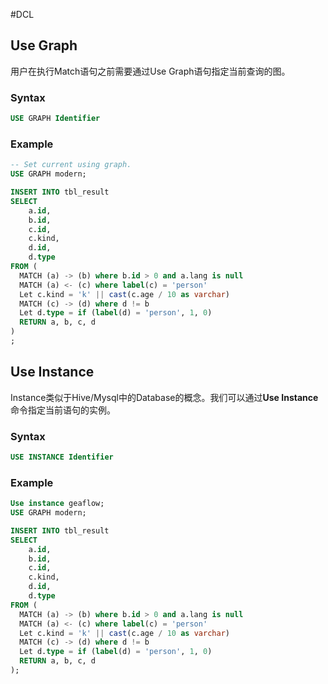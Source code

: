 #DCL

## Use Graph
用户在执行Match语句之前需要通过Use Graph语句指定当前查询的图。
### Syntax

```sql
USE GRAPH Identifier
```
### Example

```sql
-- Set current using graph.
USE GRAPH modern;

INSERT INTO tbl_result
SELECT
	a.id,
	b.id,
	c.id,
	c.kind,
	d.id,
	d.type
FROM (
  MATCH (a) -> (b) where b.id > 0 and a.lang is null
  MATCH (a) <- (c) where label(c) = 'person'
  Let c.kind = 'k' || cast(c.age / 10 as varchar)
  MATCH (c) -> (d) where d != b
  Let d.type = if (label(d) = 'person', 1, 0)
  RETURN a, b, c, d
)
;
```
## Use Instance
Instance类似于Hive/Mysql中的Database的概念。我们可以通过**Use Instance**命令指定当前语句的实例。
### Syntax

```sql
USE INSTANCE Identifier
```
### Example

```sql
Use instance geaflow;
USE GRAPH modern;

INSERT INTO tbl_result
SELECT
	a.id,
	b.id,
	c.id,
	c.kind,
	d.id,
	d.type
FROM (
  MATCH (a) -> (b) where b.id > 0 and a.lang is null
  MATCH (a) <- (c) where label(c) = 'person'
  Let c.kind = 'k' || cast(c.age / 10 as varchar)
  MATCH (c) -> (d) where d != b
  Let d.type = if (label(d) = 'person', 1, 0)
  RETURN a, b, c, d
);
```